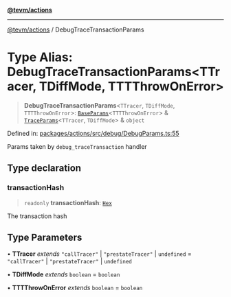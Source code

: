 [**@tevm/actions**](../README.md)

***

[@tevm/actions](../globals.md) / DebugTraceTransactionParams

# Type Alias: DebugTraceTransactionParams\<TTracer, TDiffMode, TTTThrowOnError\>

> **DebugTraceTransactionParams**\<`TTracer`, `TDiffMode`, `TTTThrowOnError`\>: [`BaseParams`](BaseParams.md)\<`TTTThrowOnError`\> & [`TraceParams`](TraceParams.md)\<`TTracer`, `TDiffMode`\> & `object`

Defined in: [packages/actions/src/debug/DebugParams.ts:55](https://github.com/evmts/tevm-monorepo/blob/main/packages/actions/src/debug/DebugParams.ts#L55)

Params taken by `debug_traceTransaction` handler

## Type declaration

### transactionHash

> `readonly` **transactionHash**: [`Hex`](Hex.md)

The transaction hash

## Type Parameters

• **TTracer** *extends* `"callTracer"` \| `"prestateTracer"` \| `undefined` = `"callTracer"` \| `"prestateTracer"` \| `undefined`

• **TDiffMode** *extends* `boolean` = `boolean`

• **TTTThrowOnError** *extends* `boolean` = `boolean`
